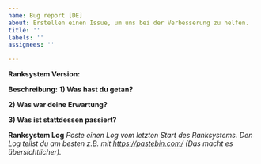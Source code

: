 ```yaml
---
name: Bug report [DE]
about: Erstellen einen Issue, um uns bei der Verbesserung zu helfen.
title: ''
labels: ''
assignees: ''

---
```


**Ranksystem Version:**

**Beschreibung:**
**1) Was hast du getan?**

**2) Was war deine Erwartung?**

**3) Was ist stattdessen passiert?**

**Ranksystem Log**
_Poste einen Log vom letzten Start des Ranksystems._
_Den Log teilst du am besten z.B. mit https://pastebin.com/ (Das macht es übersichtlicher)._
